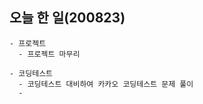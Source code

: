 ## 오늘 한 일(200823)

    - 프로젝트
      - 프로젝트 마무리

    - 코딩테스트
      - 코딩테스트 대비하여 카카오 코딩테스트 문제 풀이
      -
